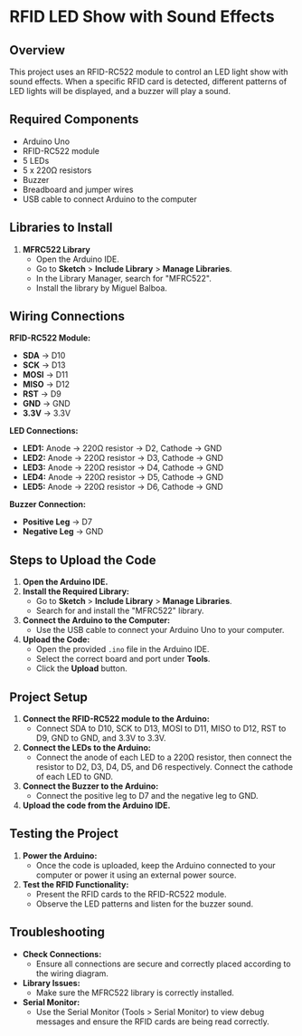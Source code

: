 # RFID LED Show with Sound Effects

## Overview

This project uses an RFID-RC522 module to control an LED light show with sound effects. When a specific RFID card is detected, different patterns of LED lights will be displayed, and a buzzer will play a sound.

## Required Components

- Arduino Uno
- RFID-RC522 module
- 5 LEDs
- 5 x 220Ω resistors
- Buzzer
- Breadboard and jumper wires
- USB cable to connect Arduino to the computer

## Libraries to Install

1. **MFRC522 Library**
   - Open the Arduino IDE.
   - Go to **Sketch** > **Include Library** > **Manage Libraries**.
   - In the Library Manager, search for "MFRC522".
   - Install the library by Miguel Balboa.

## Wiring Connections

**RFID-RC522 Module:**
- **SDA** -> D10
- **SCK** -> D13
- **MOSI** -> D11
- **MISO** -> D12
- **RST** -> D9
- **GND** -> GND
- **3.3V** -> 3.3V

**LED Connections:**
- **LED1:** Anode -> 220Ω resistor -> D2, Cathode -> GND
- **LED2:** Anode -> 220Ω resistor -> D3, Cathode -> GND
- **LED3:** Anode -> 220Ω resistor -> D4, Cathode -> GND
- **LED4:** Anode -> 220Ω resistor -> D5, Cathode -> GND
- **LED5:** Anode -> 220Ω resistor -> D6, Cathode -> GND

**Buzzer Connection:**
- **Positive Leg** -> D7
- **Negative Leg** -> GND

## Steps to Upload the Code

1. **Open the Arduino IDE.**
2. **Install the Required Library:**
   - Go to **Sketch** > **Include Library** > **Manage Libraries**.
   - Search for and install the "MFRC522" library.
3. **Connect the Arduino to the Computer:**
   - Use the USB cable to connect your Arduino Uno to your computer.
4. **Upload the Code:**
   - Open the provided `.ino` file in the Arduino IDE.
   - Select the correct board and port under **Tools**.
   - Click the **Upload** button.

## Project Setup

1. **Connect the RFID-RC522 module to the Arduino:**
   - Connect SDA to D10, SCK to D13, MOSI to D11, MISO to D12, RST to D9, GND to GND, and 3.3V to 3.3V.
2. **Connect the LEDs to the Arduino:**
   - Connect the anode of each LED to a 220Ω resistor, then connect the resistor to D2, D3, D4, D5, and D6 respectively. Connect the cathode of each LED to GND.
3. **Connect the Buzzer to the Arduino:**
   - Connect the positive leg to D7 and the negative leg to GND.
4. **Upload the code from the Arduino IDE.**

## Testing the Project

1. **Power the Arduino:**
   - Once the code is uploaded, keep the Arduino connected to your computer or power it using an external power source.
2. **Test the RFID Functionality:**
   - Present the RFID cards to the RFID-RC522 module.
   - Observe the LED patterns and listen for the buzzer sound.

## Troubleshooting

- **Check Connections:**
  - Ensure all connections are secure and correctly placed according to the wiring diagram.
- **Library Issues:**
  - Make sure the MFRC522 library is correctly installed.
- **Serial Monitor:**
  - Use the Serial Monitor (Tools > Serial Monitor) to view debug messages and ensure the RFID cards are being read correctly.
